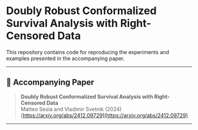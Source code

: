 # Doubly Robust Conformalized Survival Analysis with Right-Censored Data

This repository contains code for reproducing the experiments and examples presented in the accompanying paper.  

---

## 📄 Accompanying Paper

> **Doubly Robust Conformalized Survival Analysis with Right-Censored Data**  
> Matteo Sesia and Vladimir Svetnik (2024)  
> [https://arxiv.org/abs/2412.09729](https://arxiv.org/abs/2412.09729)

---
